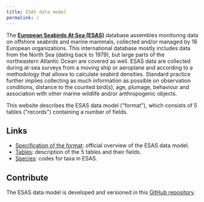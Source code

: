 ```yaml
---
title: ESAS data model
permalink: /
---
```


The [**European Seabirds At Sea (ESAS)**](http://esas.ices.dk/) database assembles monitoring data on offshore seabirds and marine mammals, collected and/or managed by 18 European organizations. This international database mostly includes data from the North Sea (dating back to 1979), but large parts of the northeastern Atlantic Ocean are covered as well. ESAS data are collected during at-sea surveys from a moving ship or aeroplane and according to a methodology that allows to calculate seabird densities. Standard practice further implies collecting as much information as possible on observation conditions, distance to the counted bird(s), age, plumage, behaviour and association with other marine wildlife and/or anthropogenic objects. 

This website describes the ESAS data model ("format"), which consists of 5 tables ("records") containing a number of fields.

## Links

- [Specification of the format](http://datsu.ices.dk/web/selRep.aspx?Dataset=148): official overview of the ESAS data model.
- [Tables](./tables/): description of the 5 tables and their fields.
- [Species](./species): codes for taxa in ESAS.

## Contribute

The ESAS data model is developed and versioned in this [GitHub repository](https://github.com/ices-tools-dev/esas). 
